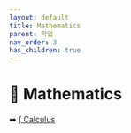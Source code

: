 ```yaml
---
layout: default
title: Mathematics
parent: 학업
nav_order: 3
has_children: true
---
```

# 📐 Mathematics

➡️ [∫ Calculus](docs/academics/math/calculus.md)